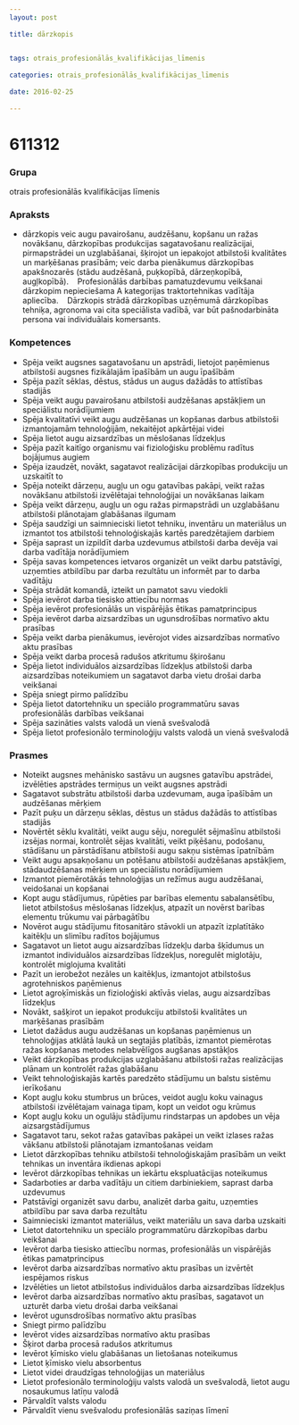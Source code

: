 ```yaml
---
layout: post
    
title: dārzkopis

    
tags: otrais_profesionālās_kvalifikācijas_līmenis
    
categories: otrais_profesionālās_kvalifikācijas_līmenis
    
date: 2016-02-25
    
---
```

# 611312

### Grupa
otrais profesionālās kvalifikācijas līmenis


### Apraksts

*  dārzkopis veic augu pavairošanu, audzēšanu, kopšanu un ražas novākšanu, dārzkopības produkcijas sagatavošanu realizācijai, pirmapstrādei un uzglabāšanai, šķirojot un iepakojot atbilstoši kvalitātes un marķēšanas prasībām; veic darba pienākumus dārzkopības apakšnozarēs (stādu audzēšanā, puķkopībā, dārzeņkopībā, augļkopībā).     Profesionālās darbības pamatuzdevumu veikšanai dārzkopim nepieciešama A kategorijas traktortehnikas vadītāja apliecība.     Dārzkopis strādā dārzkopības uzņēmumā dārzkopības tehniķa, agronoma vai cita speciālista vadībā, var būt pašnodarbināta persona vai individuālais komersants.

### Kompetences

* Spēja veikt augsnes sagatavošanu un apstrādi, lietojot paņēmienus atbilstoši augsnes fizikālajām īpašībām un augu īpašībām
* Spēja pazīt sēklas, dēstus, stādus un augus dažādās to attīstības stadijās
* Spēja veikt augu pavairošanu atbilstoši audzēšanas apstākļiem un speciālistu norādījumiem
* Spēja kvalitatīvi veikt augu audzēšanas un kopšanas darbus atbilstoši izmantojamām tehnoloģijām, nekaitējot apkārtējai videi
* Spēja lietot augu aizsardzības un mēslošanas līdzekļus
* Spēja pazīt kaitīgo organismu vai fizioloģisku problēmu radītus bojājumus augiem
* Spēja izaudzēt, novākt, sagatavot realizācijai dārzkopības produkciju un uzskaitīt to
* Spēja noteikt dārzeņu, augļu un ogu gatavības pakāpi, veikt ražas novākšanu atbilstoši izvēlētajai tehnoloģijai un novākšanas laikam
* Spēja veikt dārzeņu, augļu un ogu ražas pirmapstrādi un uzglabāšanu atbilstoši plānotajam glabāšanas ilgumam
* Spēja saudzīgi un saimnieciski lietot tehniku, inventāru un materiālus un izmantot tos atbilstoši tehnoloģiskajās kartēs paredzētajiem darbiem
* Spēja saprast un izpildīt darba uzdevumus atbilstoši darba devēja vai darba vadītāja norādījumiem
* Spēja savas kompetences ietvaros organizēt un veikt darbu patstāvīgi, uzņemties atbildību par darba rezultātu un informēt par to darba vadītāju
* Spēja strādāt komandā, izteikt un pamatot savu viedokli
* Spēja ievērot darba tiesisko attiecību normas
* Spēja ievērot profesionālās un vispārējās ētikas pamatprincipus
* Spēja ievērot darba aizsardzības un ugunsdrošības normatīvo aktu prasības
* Spēja veikt darba pienākumus, ievērojot vides aizsardzības normatīvo aktu prasības
* Spēja veikt darba procesā radušos atkritumu šķirošanu
* Spēja lietot individuālos aizsardzības līdzekļus atbilstoši darba aizsardzības noteikumiem un sagatavot darba vietu drošai darba veikšanai
* Spēja sniegt pirmo palīdzību
* Spēja lietot datortehniku un speciālo programmatūru savas profesionālās darbības veikšanai
* Spēja sazināties valsts valodā un vienā svešvalodā
* Spēja lietot profesionālo terminoloģiju valsts valodā un vienā svešvalodā

### Prasmes 
* Noteikt augsnes mehānisko sastāvu un augsnes gatavību apstrādei, izvēlēties apstrādes termiņus un veikt augsnes apstrādi
* Sagatavot substrātu atbilstoši darba uzdevumam, auga īpašībām un audzēšanas mērķiem
* Pazīt puķu un dārzeņu sēklas, dēstus un stādus dažādās to attīstības stadijās
* Novērtēt sēklu kvalitāti, veikt augu sēju, noregulēt sējmašīnu atbilstoši izsējas normai, kontrolēt sējas kvalitāti, veikt piķēšanu, podošanu, stādīšanu un pārstādīšanu atbilstoši augu sakņu sistēmas īpatnībām
* Veikt augu apsakņošanu un potēšanu atbilstoši audzēšanas apstākļiem, stādaudzēšanas mērķiem un speciālistu norādījumiem
* Izmantot piemērotākās tehnoloģijas un režīmus augu audzēšanai, veidošanai un kopšanai
* Kopt augu stādījumus, rūpēties par barības elementu sabalansētību, lietot atbilstošus mēslošanas līdzekļus, atpazīt un novērst barības elementu trūkumu vai pārbagātību
* Novērot augu stādījumu fitosanitāro stāvokli un atpazīt izplatītāko kaitēkļu un slimību radītos bojājumus
* Sagatavot un lietot augu aizsardzības līdzekļu darba šķīdumus un izmantot individuālos aizsardzības līdzekļus, noregulēt miglotāju, kontrolēt miglojuma kvalitāti
* Pazīt un ierobežot nezāles un kaitēkļus, izmantojot atbilstošus agrotehniskos paņēmienus
* Lietot agroķīmiskās un fizioloģiski aktīvās vielas, augu aizsardzības līdzekļus
* Novākt, sašķirot un iepakot produkciju atbilstoši kvalitātes un marķēšanas prasībām
* Lietot dažādus augu audzēšanas un kopšanas paņēmienus un tehnoloģijas atklātā laukā un segtajās platībās, izmantot piemērotas ražas kopšanas metodes nelabvēlīgos augšanas apstākļos
* Veikt dārzkopības produkcijas uzglabāšanu atbilstoši ražas realizācijas plānam un kontrolēt ražas glabāšanu
* Veikt tehnoloģiskajās kartēs paredzēto stādījumu un balstu sistēmu ierīkošanu
* Kopt augļu koku stumbrus un brūces, veidot augļu koku vainagus atbilstoši izvēlētajam vainaga tipam, kopt un veidot ogu krūmus
* Kopt augļu koku un ogulāju stādījumu rindstarpas un apdobes un vēja aizsargstādījumus
* Sagatavot taru, sekot ražas gatavības pakāpei un veikt izlases ražas vākšanu atbilstoši plānotajam izmantošanas veidam
* Lietot dārzkopības tehniku atbilstoši tehnoloģiskajām prasībām un veikt tehnikas un inventāra ikdienas apkopi
* Ievērot dārzkopības tehnikas un iekārtu ekspluatācijas noteikumus
* Sadarboties ar darba vadītāju un citiem darbiniekiem, saprast darba uzdevumus
* Patstāvīgi organizēt savu darbu, analizēt darba gaitu, uzņemties atbildību par sava darba rezultātu
* Saimnieciski izmantot materiālus, veikt materiālu un sava darba uzskaiti
* Lietot datortehniku un speciālo programmatūru dārzkopības darbu veikšanai
* Ievērot darba tiesisko attiecību normas, profesionālās un vispārējās ētikas pamatprincipus
* Ievērot darba aizsardzības normatīvo aktu prasības un izvērtēt iespējamos riskus
* Izvēlēties un lietot atbilstošus individuālos darba aizsardzības līdzekļus
* Ievērot darba aizsardzības normatīvo aktu prasības, sagatavot un uzturēt darba vietu drošai darba veikšanai
* Ievērot ugunsdrošības normatīvo aktu prasības
* Sniegt pirmo palīdzību
* Ievērot vides aizsardzības normatīvo aktu prasības
* Šķirot darba procesā radušos atkritumus
* Ievērot ķīmisko vielu glabāšanas un lietošanas noteikumus
* Lietot ķīmisko vielu absorbentus
* Lietot videi draudzīgas tehnoloģijas un materiālus
* Lietot profesionālo terminoloģiju valsts valodā un svešvalodā, lietot augu nosaukumus latīņu valodā
* Pārvaldīt valsts valodu
* Pārvaldīt vienu svešvalodu profesionālās saziņas līmenī